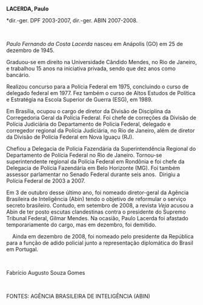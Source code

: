 **LACERDA, Paulo**

\*dir.-ger. DPF 2003-2007, dir.-ger. ABIN 2007-2008.

 

*Paulo Fernando da Costa Lacerda* nasceu em Anápolis (GO) em 25 de
dezembro de 1945.

Graduou-se em direito na Universidade Cândido Mendes, no Rio de Janeiro,
e trabalhou 15 anos na iniciativa privada, sendo que dez anos como
bancário.

Realizou concurso para a Polícia Federal em 1975, concluindo o curso de
delegado federal em 1977. Fez também o curso de Altos Estudos de
Política e Estratégia na Escola Superior de Guerra (ESG), em 1989.

Em Brasília, ocupou o cargo de diretor da Divisão de Disciplina da
Corregedoria Geral da Polícia Federal. Foi chefe de correções da Divisão
de Polícia Judiciária do Departamento de Polícia Federal, delegado e
corregedor regional da Polícia Judiciária, no Rio de Janeiro, além de
diretor da Divisão de Polícia Federal em Nova Iguaçu (RJ).

Chefiou a Delegacia de Polícia Fazendária da Superintendência Regional
do Departamento de Polícia Federal no Rio de Janeiro. Tornou-se
superintendente regional da Polícia Federal em Rondônia e foi chefe da
Delegacia de Polícia Fazendária em Belo Horizonte (MG). Foi também
assessor parlamentar no Senado Federal durante seis anos.  Dirigiu a
Polícia Federal de 2003 a 2007.

Em 3 de outubro desse último ano, foi nomeado diretor-geral da Agência
Brasileira de Inteligência (Abin) tendo o objetivo de reformular o
serviço secreto brasileiro. Contudo, em setembro de 2008, a revista
*Veja* acusou a Abin de ter posto escutas clandestinas contra o
presidente do Supremo Tribunal Federal, Gilmar Mendes. Na ocasião, Paulo
Lacerda foi afastado temporariamente do cargo, mas em dezembro, foi
demitido.  

    Ainda em dezembro de 2008, foi nomeado pelo presidente da República
para a função de adido policial junto a representação diplomática do
Brasil em Portugal.

 

Fabrício Augusto Souza Gomes

 

FONTES: AGÊNCIA BRASILEIRA DE INTELIGÊNCIA (ABIN)

 

 

 

 
